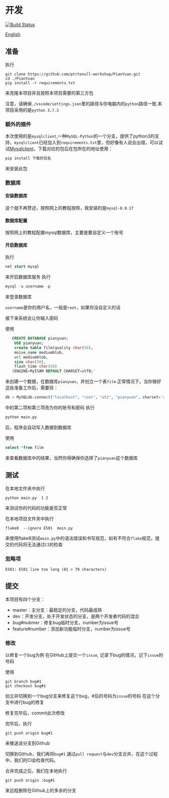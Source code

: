 # 开发
[![Build Status](https://travis-ci.com/ptrtonull-workshop/PianYuan.svg?branch=master)](https://travis-ci.com/ptrtonull-workshop/PianYuan)

[English](./README-EN.md)
## 准备 
执行
```git
git clone https://github.com/ptrtonull-workshop/PianYuan.git
cd ./PianYuan
pip install -r requirements.txt
```
来克隆本项目并且按照本项目需要的第三方包

注意，请确保`./vscode/settings.json`里的路径与你电脑内的`python`路径一致,本项目采用的是`python 3.7.3`
### 额外的插件
本次使用的是`mysqlclient`,一种`MySQL-Python`的一个分支，提供了python3的支持，`mysqlclient`已经加入到`requirements.txt`里，但好像有人说会出错，可以试试[Mysqlclient](https://www.lfd.uci.edu/~gohlke/pythonlibs/#mysqlclient)，下载对应的包后在包所在的地址使用：
```python
pip install 下载的包名
```
来安装此包
### 数据库
#### 安装数据库
这个就不再赘述，按照网上的教程按照，我安装的是`mysql-8.0.17`
#### 数据库配置
按照网上的教程配置mysql数据库，主要是要自定义一个账号
#### 开启数据库
执行
```sql
net start mysql
```
来开启数据库服务
执行
```sql
mysql -u username -p
```
来登录数据库

`username`是你的用户名，一般是`root`，如果你没自定义的话

接下来系统会让你输入密码

使用
```sql
   CREATE DATABASE pianyuan; 
    USE pianyuan;
    create table film(quality char(50),
    moive_name mediumblob, 
    url mediumblob,
    size char(50),
    flash_time char(50)
   )ENGINE=MyISAM DEFAULT CHARSET=utf8;'
```
来创建一个数据，在数据库`pianyuan`，并创立一个表`film`
正常情况下，当你做好这些准备工作后，需要将：
```python
db = MySQLdb.connect("localhost", "root", "wtz", "pianyuan", charset='utf8' )
```
中的第二项和第三项改为你的账号和密码
执行
```python
python main.py
```
后，程序会自动写入数据到数据库

使用
```sql
select *from film
```
来查看数据库中的结果，当然你得确保你选择了`pianyuan`这个数据库
## 测试
在本地文件夹中执行
```
python main.py  1 2
```
来测试你的代码的功能是否正常

在本地项目文件夹中执行
```pip
flake8  --ignore E501  main.py
```
来使用flake8测试`main.py`中的语法错误和书写规范，如有不符合`flake`规范，提交的代码将无法通过`CI`的检查
### 忽略项
```
E501: E501 line too long (81 > 79 characters)
```
## 提交
本项目有四个分支：
- master：主分支：最稳定的分支，代码最成熟
- dev：开发分支，处于开发状态的分支，是两个开发者代码的混合
- bug#nubmer：修复bug临时分支，number为issue号
- feature#number：添加新功能临时分支，number为issue号

### 修改
以修复一个bug为例
在GitHub上提交一个`issue`, 记录下bug的情况，记下`issue`的号码

使用
```git
git branch bug#1
git checkout bug#1
```
创立并切换到一个bug分支来修复这个bug，#后的号码为`issue`的号码
在这个分支中进行bug的修复

修复完毕后，commit此次修改

完毕后，执行
```git
git push origin bug#1
```
来推送该分支到Github

切换到Github，我们再将`bug#1` 通过`pull request`与`dev`分支合并，在这个过程中，我们的CI会检查代码。

合并完成之后，我们在本地执行
```git
git push origin :bug#1
```
来远程删除在Github上的多余的分支










